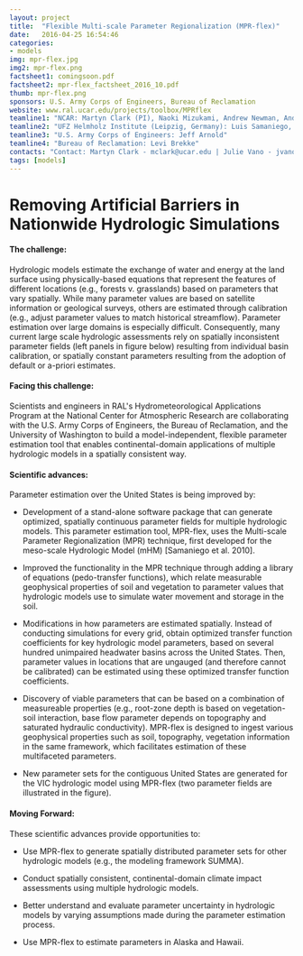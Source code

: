 ```yaml
---
layout: project
title:  "Flexible Multi-scale Parameter Regionalization (MPR-flex)"
date:   2016-04-25 16:54:46
categories:
- models
img: mpr-flex.jpg
img2: mpr-flex.png
factsheet1: comingsoon.pdf
factsheet2: mpr-flex_factsheet_2016_10.pdf
thumb: mpr-flex.png
sponsors: U.S. Army Corps of Engineers, Bureau of Reclamation
website: www.ral.ucar.edu/projects/toolbox/MPRflex
teamline1: "NCAR: Martyn Clark (PI), Naoki Mizukami, Andrew Newman, Andy Wood, Ethan Gutmann"
teamline2: "UFZ Helmholz Institute (Leipzig, Germany): Luis Samaniego, Olda Rakevic, Stephan Thober"
teamline3: "U.S. Army Corps of Engineers: Jeff Arnold"
teamline4: "Bureau of Reclamation: Levi Brekke"
contacts: "Contact: Martyn Clark - mclark@ucar.edu | Julie Vano - jvano@ucar.edu"
tags: [models]
---
```


# Removing Artificial Barriers in Nationwide Hydrologic Simulations

#### **The challenge:** 
Hydrologic models estimate the exchange of water and energy at the land surface using physically-based equations that represent the features of different locations (e.g., forests v. grasslands) based on parameters that vary spatially. While many parameter values are based on satellite information or geological surveys, others are estimated through calibration (e.g., adjust parameter values to match historical streamflow). Parameter estimation over large domains is especially difficult. Consequently, many current large scale hydrologic assessments rely on spatially inconsistent parameter fields (left panels in figure below) resulting from individual basin calibration, or spatially constant parameters resulting from the adoption of default or a-priori estimates.

#### **Facing this challenge:**

Scientists and engineers in RAL's Hydrometeorological Applications Program at the National Center for Atmospheric Research are collaborating with the U.S. Army Corps of Engineers, the Bureau of Reclamation, and the University of Washington to build a model-independent, flexible parameter estimation tool that enables continental-domain applications of multiple hydrologic models in a spatially consistent way.

#### **Scientific advances:**

Parameter estimation over the United States is being improved by:

*	Development of a stand-alone software package that can generate optimized, spatially continuous parameter fields for multiple hydrologic models. This parameter estimation tool, MPR-flex, uses the Multi-scale Parameter Regionalization (MPR) technique, first developed for the meso-scale Hydrologic Model (mHM) [Samaniego et al. 2010]. 

*   Improved the functionality in the MPR technique through adding a library of equations (pedo-transfer functions), which relate measurable geophysical properties of soil and vegetation to parameter values that hydrologic models use to simulate water movement and storage in the soil.  

*   Modifications in how parameters are estimated spatially. Instead of conducting simulations for every grid, obtain optimized transfer function coefficients for key hydrologic model parameters, based on several hundred unimpaired headwater basins across the United States.  Then, parameter values in locations that are ungauged (and therefore cannot be calibrated) can be estimated using these optimized transfer function coefficients.

*	Discovery of viable parameters that can be based on a combination of measureable properties (e.g., root-zone depth is based on vegetation-soil interaction, base flow parameter depends on topography and saturated hydraulic conductivity). MPR-flex is designed to ingest various geophysical properties such as soil, topography, vegetation information in the same framework, which facilitates estimation of these multifaceted parameters.

*   New parameter sets for the contiguous United States are generated for the VIC hydrologic model using MPR-flex (two parameter fields are illustrated in the figure).


#### **Moving Forward:** 

These scientific advances provide opportunities to:

*	Use MPR-flex to generate spatially distributed parameter sets for other hydrologic models (e.g., the modeling framework SUMMA).

*	Conduct spatially consistent, continental-domain climate impact assessments using multiple hydrologic models.

*	Better understand and evaluate parameter uncertainty in hydrologic models by varying assumptions made during the parameter estimation process.

*	Use MPR-flex to estimate parameters in Alaska and Hawaii.
